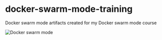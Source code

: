 # docker-swarm-mode-training
Docker swarm mode artifacts created for my Docker swarm mode course

![Docker swarm mode](https://user-images.githubusercontent.com/3911650/34689869-40b6381a-f474-11e7-83b5-ab58084327f3.png)
